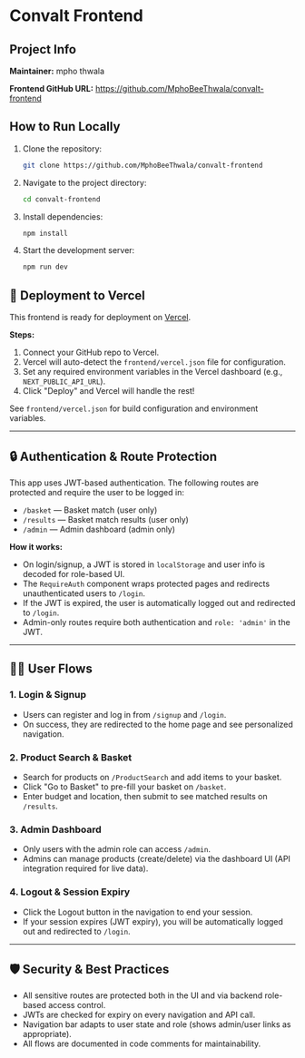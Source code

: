 # Convalt Frontend

## Project Info

**Maintainer:** mpho thwala

**Frontend GitHub URL:** <https://github.com/MphoBeeThwala/convalt-frontend>

## How to Run Locally

1. Clone the repository:
   ```sh
   git clone https://github.com/MphoBeeThwala/convalt-frontend
   ```
2. Navigate to the project directory:
   ```sh
   cd convalt-frontend
   ```
3. Install dependencies:
   ```sh
   npm install
   ```
4. Start the development server:
   ```sh
   npm run dev
   ```

## 🚀 Deployment to Vercel

This frontend is ready for deployment on [Vercel](https://vercel.com/).

**Steps:**
1. Connect your GitHub repo to Vercel.
2. Vercel will auto-detect the `frontend/vercel.json` file for configuration.
3. Set any required environment variables in the Vercel dashboard (e.g., `NEXT_PUBLIC_API_URL`).
4. Click "Deploy" and Vercel will handle the rest!

See `frontend/vercel.json` for build configuration and environment variables.

---

## 🔒 Authentication & Route Protection

This app uses JWT-based authentication. The following routes are protected and require the user to be logged in:

- `/basket` — Basket match (user only)
- `/results` — Basket match results (user only)
- `/admin` — Admin dashboard (admin only)

**How it works:**
- On login/signup, a JWT is stored in `localStorage` and user info is decoded for role-based UI.
- The `RequireAuth` component wraps protected pages and redirects unauthenticated users to `/login`.
- If the JWT is expired, the user is automatically logged out and redirected to `/login`.
- Admin-only routes require both authentication and `role: 'admin'` in the JWT.

---

## 🧑‍💻 User Flows

### 1. Login & Signup
- Users can register and log in from `/signup` and `/login`.
- On success, they are redirected to the home page and see personalized navigation.

### 2. Product Search & Basket
- Search for products on `/ProductSearch` and add items to your basket.
- Click "Go to Basket" to pre-fill your basket on `/basket`.
- Enter budget and location, then submit to see matched results on `/results`.

### 3. Admin Dashboard
- Only users with the admin role can access `/admin`.
- Admins can manage products (create/delete) via the dashboard UI (API integration required for live data).

### 4. Logout & Session Expiry
- Click the Logout button in the navigation to end your session.
- If your session expires (JWT expiry), you will be automatically logged out and redirected to `/login`.

---

## 🛡️ Security & Best Practices
- All sensitive routes are protected both in the UI and via backend role-based access control.
- JWTs are checked for expiry on every navigation and API call.
- Navigation bar adapts to user state and role (shows admin/user links as appropriate).
- All flows are documented in code comments for maintainability.
